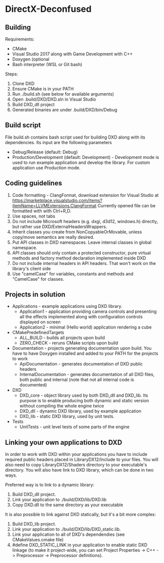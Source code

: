 # DirectX-Deconfused

## Building
Requirements:
- CMake
- Visual Studio 2017 along with Game Development with C++
- Doxygen (optional
- Bash interpreter (WSL or Git bash)

Steps:
1. Clone DXD
2. Ensure CMake is in your PATH
3. Run ./build.sh (see below for available arguments)
4. Open .build/DXD/DXD.sln in Visual Studio
5. Build DXD_dll project
6. Generated binaries are under .build/DXD/bin/Debug


## Build script
File build.sh contains bash script used for building DXD along with its dependencies. Its input are the following parameters
- Debug/Release (default: Debug)
- Production/Development (default: Development) - Development mode is used to run example application and develop the library. For custom application use Production mode.

## Coding guidelines
1. Code formatting - ClangFormat, download extension for Visual Studio at https://marketplace.visualstudio.com/items?itemName=LLVMExtensions.ClangFormat Currently opened file  can be formatted with with Ctrl+R,D.
2. Use spaces, not tabs
3. Do not include Microsoft headers (e.g. dxgi, d3d12, windows.h) directly, but rather use DXD/ExternalHeadersWrappers.
4. Inherit classes you create from NonCopyableOrMovable, unless copy/move semantics are really desired.
5. Put API classes in DXD namespaces. Leave internal classes in global namespace.
6. API classes should only contain a protected constructor, pure virtual methods and factory method declaration implemented inside DXD
7. Do not include internal headers in API headers. That won't work on the library's client side
8. Use "camelCase" for variables, constants and methods and "CamelCase" for classes.

## Projects in solution
- Applications - example applications using DXD library.
    - Application1 - application providing camera controls and presenting all the effects implemented along with configuration controls displayed on screen
    - Application2 - minimal (Hello world) application rendering a cube
- CMakePredefinedTargets
    - ALL_BUILD - builds all projects upon build
    - ZERO_CHECK - reruns CMake scripts upon build
- Documentation - projects generating documentation upon build. You have to have Doxygen installed and added to your PATH for the projects to work
    - ApiDocumentation - generates documentation of DXD public headers
    - InternalDocumentation - generates documentation of all DXD files, both public and internal (note that not all internal code is documented)
- DXD
    - DXD_core - object library used by both DXD_dll and DXD_lib. Its purpose is to enable producing both dynamic and static version without compiling the whole engine twice
    - DXD_dll - dynamic DXD library, used by example application
    - DXD_lib - static DXD library, used by unit tests.
- Tests
    - UnitTests - unit level tests of some parts of the engine
    
## Linking your own applications to DXD
In order to work with DXD within your applications you have to include required public headers placed in LibraryDX12/Include to your files. You will also need to copy LibraryDX12/Shaders directory to your executable's directory. You will also have link to DXD library, which can be done in two ways.

Preferred way is to link to a dynamic library:
1. Build DXD_dll project. 
2. Link your application to ./build/DXD/lib/DXD.lib
3. Copy DXD.dll to the same directory as your executable

It is also possible to link against DXD statically, but it's a bit more complex:
1. Build DXD_lib project. 
2. Link your application to ./build/DXD/lib/DXD_static.lib.
3. Link your application to all of DXD's dependendies (see CMakeValues.cmake file)
4. #define DXD_STATIC_LINK in your application to enable static DXD linkage (to make it project-wide, you can set Project Properties -> C++ -> Preprocessor -> Preprocessor definitions).

